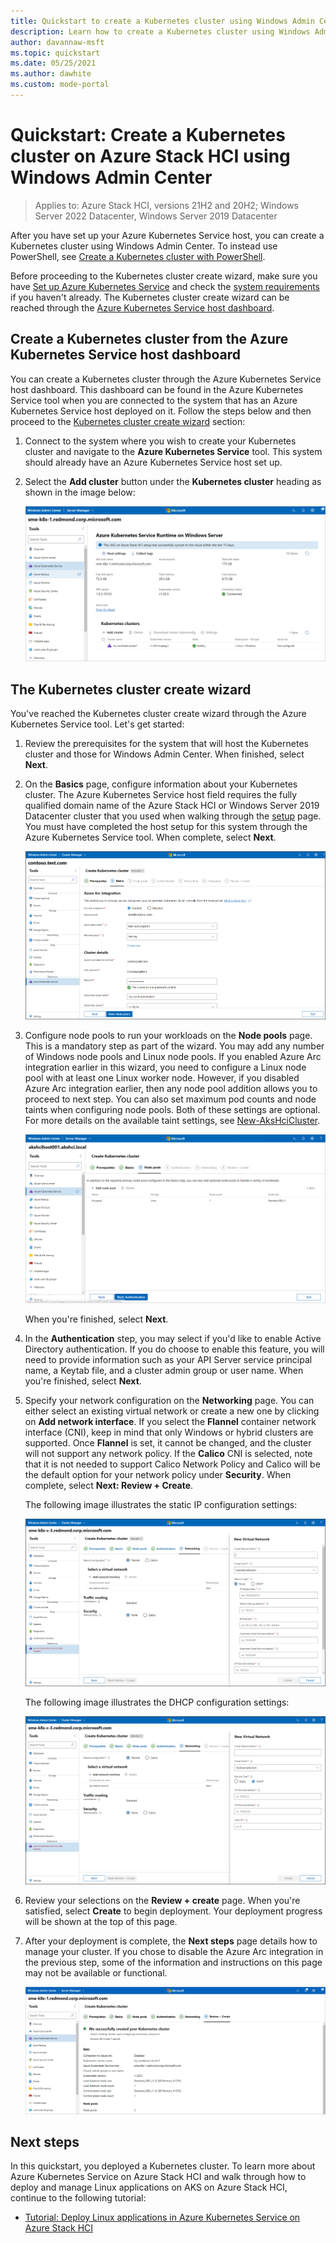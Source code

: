 ```yaml
---
title: Quickstart to create a Kubernetes cluster using Windows Admin Center
description: Learn how to create a Kubernetes cluster using Windows Admin Center
author: davannaw-msft
ms.topic: quickstart
ms.date: 05/25/2021
ms.author: dawhite
ms.custom: mode-portal
---
```

# Quickstart: Create a Kubernetes cluster on Azure Stack HCI using Windows Admin Center

> Applies to: Azure Stack HCI, versions 21H2 and 20H2; Windows Server 2022 Datacenter, Windows Server 2019 Datacenter

After you have set up your Azure Kubernetes Service host, you can create a Kubernetes cluster using Windows Admin Center. To instead use PowerShell, see [Create a Kubernetes cluster with PowerShell](kubernetes-walkthrough-powershell.md).

Before proceeding to the Kubernetes cluster create wizard, make sure you have [Set up Azure Kubernetes Service](setup.md) and check the [system requirements](system-requirements.md) if you haven't already. The Kubernetes cluster create wizard can be reached through the [Azure Kubernetes Service host dashboard](#create-a-kubernetes-cluster-from-the-azure-kubernetes-service-host-dashboard).

## Create a Kubernetes cluster from the Azure Kubernetes Service host dashboard

You can create a Kubernetes cluster through the Azure Kubernetes Service host dashboard. This dashboard can be found in the Azure Kubernetes Service tool when you are connected to the system that has an Azure Kubernetes Service host deployed on it. Follow the steps below and then proceed to the [Kubernetes cluster create wizard](#the-kubernetes-cluster-create-wizard) section: 

1. Connect to the system where you wish to create your Kubernetes cluster and navigate to the **Azure Kubernetes Service** tool. This system should already have an Azure Kubernetes Service host set up.

2. Select the **Add cluster** button under the **Kubernetes cluster** heading as shown in the image below:

   [ ![Illustrates the Azure Kubernetes Service tool dashboard that appears after you set up an Azure Kubernetes Service host.](.\media\create-kubernetes-cluster\dashboard-kubernetes-wizard.png) ](.\media\create-kubernetes-cluster\dashboard-kubernetes-wizard.png#lightbox)
   
## The Kubernetes cluster create wizard
You've reached the Kubernetes cluster create wizard through the Azure Kubernetes Service tool. Let's get started:  

1. Review the prerequisites for the system that will host the Kubernetes cluster and those for Windows Admin Center. When finished, select **Next**. 

2. On the **Basics** page, configure information about your Kubernetes cluster. The Azure Kubernetes Service host field requires the fully qualified domain name of the Azure Stack HCI or Windows Server 2019 Datacenter cluster that you used when walking through the [setup](setup.md) page. You must have completed the host setup for this system through the Azure Kubernetes Service tool. When complete, select **Next**.

    [ ![Illustrates the Basics page of the Kubernetes cluster wizard.](.\media\create-kubernetes-cluster\basics.png) ](.\media\create-kubernetes-cluster\basics.png#lightbox)
 
3. Configure node pools to run your workloads on the **Node pools** page. This is a mandatory step as part of the wizard. You may add any number of Windows node pools and Linux node pools. If you enabled Azure Arc integration earlier in this wizard, you need to configure a Linux node pool with at least one Linux worker node. However, if you disabled Azure Arc integration earlier, then any node pool addition allows you to proceed to next step. You can also set maximum pod counts and node taints when configuring node pools. Both of these settings are optional. For more details on the available taint settings, see [New-AksHciCluster](./reference/ps/new-akshcicluster.md#new-aks-hci-cluster-with-a-linux-node-pool-and-taints).

    ![Screenshot that illustrates the Node pools page of the Kubernetes cluster wizard where you can configure maximum pod counts and taints.](.\media\create-kubernetes-cluster\node-pool-added.png)

   When you're finished, select **Next**. 

4. In the **Authentication** step, you may select if you'd like to enable Active Directory authentication. If you do choose to enable this feature, you will need to provide information such as your API Server service principal name, a Keytab file, and a cluster admin group or user name. When you're finished, select **Next**.

5. Specify your network configuration on the **Networking** page. You can either select an existing virtual network or create a new one by clicking on **Add network interface**. If you select the **Flannel** container network interface (CNI), keep in mind that only Windows or hybrid clusters are supported. Once **Flannel** is set, it cannot be changed, and the cluster will not support any network policy. If the **Calico** CNI is selected, note that it is not needed to support Calico Network Policy and Calico will be the default option for your network policy under **Security**. When complete, select **Next: Review + Create**.

    The following image illustrates the static IP configuration settings:

    [ ![Illustrates the Networking, static page of the Kubernetes cluster wizard.](.\media\create-kubernetes-cluster\networking-static.png) ](\media\create-kubernetes-cluster\networking-static.png#lightbox)

   The following image illustrates the DHCP configuration settings:

    [ ![Illustrates the Networking, DHCP page of the Kubernetes cluster wizard.](.\media\create-kubernetes-cluster\networking-dhcp.png) ](\media\create-kubernetes-cluster\networking-dhcp.png#lightbox)
 
 
6. Review your selections on the **Review + create** page. When you're satisfied, select **Create** to begin deployment. Your deployment progress will be shown at the top of this page. 

7. After your deployment is complete, the **Next steps** page details how to manage your cluster. If you chose to disable the Azure Arc integration in the previous step, some of the information and instructions on this page may not be available or functional.
    
    [ ![Illustrates the successful completion of the Kubernetes cluster.](.\media\create-kubernetes-cluster\deployment-complete.png) ](\media\create-kubernetes-cluster\deployment-complete.png#lightbox)
 
## Next steps

In this quickstart, you deployed a Kubernetes cluster. To learn more about Azure Kubernetes Service on Azure Stack HCI and walk through how to deploy and manage Linux applications on AKS on Azure Stack HCI, continue to the following tutorial:

- [Tutorial: Deploy Linux applications in Azure Kubernetes Service on Azure Stack HCI](deploy-linux-application.md)
